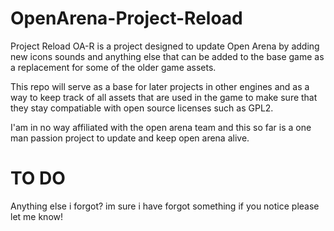 # OpenArena-Project-Reload

Project Reload OA-R is a project designed to update Open Arena 
by adding new icons sounds and anything else that can be added to the base game as a 
replacement for some of the older game assets.

This repo will serve as a base for later projects in other engines and 
as a way to keep track of all assets that are used in the game to make sure that they stay
compatiable with open source licenses such as GPL2.
 
 I'am in no way affiliated with the open arena team and this so far is a one man passion 
 project to update and keep open arena alive.
 
 # TO DO
 Anything else i forgot? im sure i have forgot something if you notice please let me know!
 
